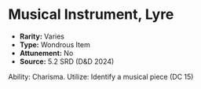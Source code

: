 # Musical Instrument, Lyre

- **Rarity:** Varies
- **Type:** Wondrous Item
- **Attunement:** No
- **Source:** 5.2 SRD (D&D 2024)

Ability: Charisma. Utilize: Identify a musical piece (DC 15)
